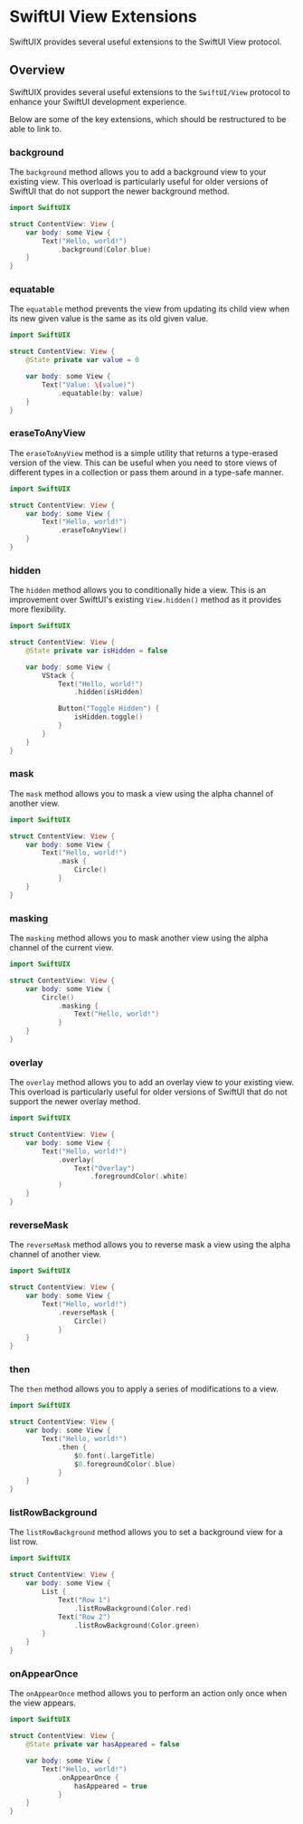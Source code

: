 # SwiftUI View Extensions

SwiftUIX provides several useful extensions to the SwiftUI View protocol.


## Overview

SwiftUIX provides several useful extensions to the ``SwiftUI/View`` protocol to enhance your SwiftUI development experience. 

Below are some of the key extensions, which should be restructured to be able to link to.

### background

The `background` method allows you to add a background view to your existing view. This overload is particularly useful for older versions of SwiftUI that do not support the newer background method.

```swift
import SwiftUIX

struct ContentView: View {
    var body: some View {
        Text("Hello, world!")
            .background(Color.blue)
    }
}
```

### equatable

The `equatable` method prevents the view from updating its child view when its new given value is the same as its old given value.

```swift
import SwiftUIX

struct ContentView: View {
    @State private var value = 0

    var body: some View {
        Text("Value: \(value)")
            .equatable(by: value)
    }
}
```

### eraseToAnyView

The `eraseToAnyView` method is a simple utility that returns a type-erased version of the view. This can be useful when you need to store views of different types in a collection or pass them around in a type-safe manner.

```swift
import SwiftUIX

struct ContentView: View {
    var body: some View {
        Text("Hello, world!")
            .eraseToAnyView()
    }
}
```

### hidden

The `hidden` method allows you to conditionally hide a view. This is an improvement over SwiftUI's existing `View.hidden()` method as it provides more flexibility.

```swift
import SwiftUIX

struct ContentView: View {
    @State private var isHidden = false

    var body: some View {
        VStack {
            Text("Hello, world!")
                .hidden(isHidden)

            Button("Toggle Hidden") {
                isHidden.toggle()
            }
        }
    }
}
```

### mask

The `mask` method allows you to mask a view using the alpha channel of another view.

```swift
import SwiftUIX

struct ContentView: View {
    var body: some View {
        Text("Hello, world!")
            .mask {
                Circle()
            }
    }
}
```

### masking

The `masking` method allows you to mask another view using the alpha channel of the current view.

```swift
import SwiftUIX

struct ContentView: View {
    var body: some View {
        Circle()
            .masking {
                Text("Hello, world!")
            }
    }
}
```

### overlay

The `overlay` method allows you to add an overlay view to your existing view. This overload is particularly useful for older versions of SwiftUI that do not support the newer overlay method.

```swift
import SwiftUIX

struct ContentView: View {
    var body: some View {
        Text("Hello, world!")
            .overlay(
                Text("Overlay")
                    .foregroundColor(.white)
            )
    }
}
```

### reverseMask

The `reverseMask` method allows you to reverse mask a view using the alpha channel of another view.

```swift
import SwiftUIX

struct ContentView: View {
    var body: some View {
        Text("Hello, world!")
            .reverseMask {
                Circle()
            }
    }
}
```

### then

The `then` method allows you to apply a series of modifications to a view.

```swift
import SwiftUIX

struct ContentView: View {
    var body: some View {
        Text("Hello, world!")
            .then {
                $0.font(.largeTitle)
                $0.foregroundColor(.blue)
            }
    }
}
```

### listRowBackground

The `listRowBackground` method allows you to set a background view for a list row.

```swift
import SwiftUIX

struct ContentView: View {
    var body: some View {
        List {
            Text("Row 1")
                .listRowBackground(Color.red)
            Text("Row 2")
                .listRowBackground(Color.green)
        }
    }
}
```

### onAppearOnce

The `onAppearOnce` method allows you to perform an action only once when the view appears.

```swift
import SwiftUIX

struct ContentView: View {
    @State private var hasAppeared = false

    var body: some View {
        Text("Hello, world!")
            .onAppearOnce {
                hasAppeared = true
            }
    }
}
```
